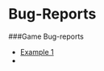 # Bug-Reports

###Game Bug-reports

- [Example 1](https://github.com/lawalina/Bug-Reports/issues/1#issue-1615276588)
- 
